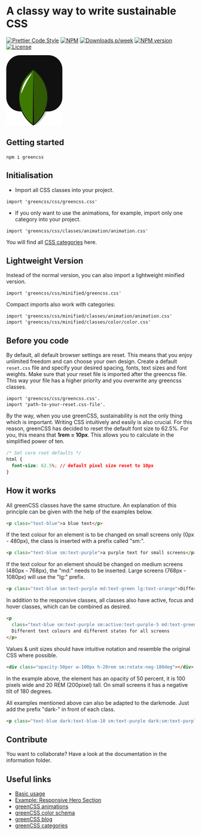 # A classy way to write sustainable CSS

[![Prettier Code Style](https://github.com/Se-Gl/greencss/actions/workflows/prettier.yml/badge.svg)](https://github.com/Se-Gl/greencss/actions/workflows/prettier.yml)
[![NPM](https://github.com/Se-Gl/greencss/actions/workflows/npm.yml/badge.svg)](https://github.com/Se-Gl/greencss/actions/workflows/npm.yml)
[![Downloads p/week](https://badgen.net/npm/dw/greencss)](https://badgen.net/npm/dw/greencss)
[![NPM version](https://badgen.net/npm/v/greencss)](https://badgen.net/npm/v/greencss)
[![License](https://badgen.net/npm/license/greencss)](https://badgen.net/npm/license/greencss)

![greencss logo](./information/greencss-logo_dark.svg)

## Getting started

```
npm i greencss
```

## Initialisation

- Import all CSS classes into your project.

```
import 'greencss/css/greencss.css'
```

- If you only want to use the animations, for example, import only one category into your project.

```
import 'greencss/css/classes/animation/animation.css'
```

You will find all [CSS categories](https://www.greencss.dev/docs) here.

## Lightweight Version

Instead of the normal version, you can also import a lightweight minified version.

```
import 'greencss/css/minified/greencss.css'
```

Compact imports also work with categories:

```
import 'greencss/css/minified/classes/animation/animation.css'
import 'greencss/css/minified/classes/color/color.css'
```

## Before you code

By default, all default browser settings are reset. This means that you enjoy unlimited freedom and can choose your own design. Create a default `reset.css` file and specify your desired spacing, fonts, text sizes and font weights. Make sure that your reset file is imported after the greencss file. This way your file has a higher priority and you overwrite any greencss classes.

```
import 'greencss/css/greencss.css'.
import 'path-to-your-reset.css-file'.
```

By the way, when you use greenCSS, sustainability is not the only thing which is important. Writing CSS intuitively and easily is also crucial. For this reason, greenCSS has decided to reset the default font size to 62.5%. For you, this means that **1rem = 10px**. This allows you to calculate in the simplified power of ten.

```css
/* Set core root defaults */
html {
  font-size: 62.5%; // default pixel size reset to 10px
}
```

## How it works

All greenCSS classes have the same structure. An explanation of this principle can be given with the help of the examples below.

```html
<p class="text-blue">a blue text</p>
```

If the text colour for an element is to be changed on small screens only (0px - 480px), the class is inserted with a prefix called "sm:".

```html
<p class="text-blue sm:text-purple">a purple text for small screens</p>
```

If the text colour for an element should be changed on medium screens (480px - 768px), the "md:" needs to be inserted. Large screens (768px - 1080px) will use the "lg:" prefix.

```html
<p class="text-blue sm:text-purple md:text-green lg:text-orange">Different colours for different screen sizes</p>
```

In addition to the responsive classes, all classes also have active, focus and hover classes, which can be combined as desired.

```html
<p
  class="text-blue sm:text-purple sm:active:text-purple-5 md:text-green md:focus:text-green-2 lg:text-orange lg:hover:text-orange-10">
  Different text colours and different states for all screens
</p>
```

Values & unit sizes should have intuitive notation and resemble the original CSS where possible.

```html
<div class="opacity-50per w-100px h-20rem sm:rotate-neg-180deg"></div>
```

In the example above, the element has an opacity of 50 percent, it is 100 pixels wide and 20 REM (200pixel) tall. On small screens it has a negative tilt of 180 degrees.

All examples mentioned above can also be adapted to the darkmode. Just add the prefix "dark-" in front of each class.

```html
<p class="text-blue dark:text-blue-10 sm:text-purple dark:sm:text-purple-10 dark:sm:active:text-purple-5">Darkmode example</p>
```

## Contribute

You want to collaborate? Have a look at the documentation in the information folder.

## Useful links

- [Basic usage](https://www.greencss.dev/docs/activate-basic-usage)
- [Example: Responsive Hero Section](https://www.greencss.dev/blog/how-to-create-a-responsive-hero-section)
- [greenCSS animations](https://www.greencss.dev/examples/animation)
- [greenCSS color schema](https://www.greencss.dev/brand/colours)
- [greenCSS blog](https://www.greencss.dev/blog)
- [greenCSS categories](https://www.greencss.dev/docs)
